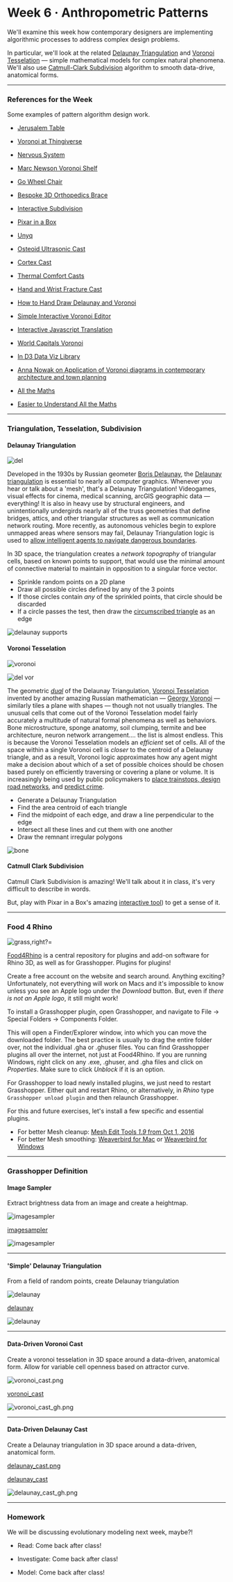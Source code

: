 # Week 6 · Anthropometric Patterns

We'll examine this week how contemporary designers are implementing algorithmic processes to address complex design problems.

In particular, we'll look at the related [Delaunay Triangulation](https://en.wikipedia.org/wiki/Delaunay_triangulation) and [Voronoi Tesselation](https://en.wikipedia.org/wiki/Voronoi_diagram) — simple mathematical models for complex natural phenomena. We'll also use [Catmull-Clark Subdivision](https://en.wikipedia.org/wiki/Catmull–Clark_subdivision_surface) algorithm to smooth data-drive, anatomical forms.

-----

### References for the Week

Some examples of pattern algorithm design work.

- [Jerusalem Table](https://www.core77.com/projects/39363/Jerusalem-Tables)
- [Voronoi at Thingiverse](https://www.thingiverse.com/search?q=voronoi)
- [Nervous System](https://n-e-r-v-o-u-s.com/projects/)
- [Marc Newson Voronoi Shelf](http://marc-newson.com/voronoi-shelf/)
- [Go Wheel Chair](http://layerdesign.com/projects/go/)
- [Bespoke 3D Orthopedics Brace](https://www.youtube.com/watch?v=OGRkNexY3N8)
- [Interactive Subdivision](https://www.khanacademy.org/partner-content/pixar/modeling-character/modeling-subdivision/p/interactive-subdivision-in-3d)
- [Pixar in a Box](https://www.khanacademy.org/partner-content/pixar)

- [Unyq](http://unyq.com/en-us/us/)
- [Osteoid Ultrasonic Cast](https://competition.adesignaward.com/design.php?ID=34151)
- [Cortex Cast](http://www.evilldesign.com/cortex)
- [Thermal Comfort Casts](https://3dprint.com/192877/3d-printed-cast-thermal-comfort/)
- [Hand and Wrist Fracture Cast](http://www.machiningnews.com/2017/06/real-world-test-of-3d-printed-cast-for-hand-fracture/)

- [How to Hand Draw Delaunay and Voronoi](http://765.blogspot.com/2009/09/how-to-draw-voronoi-diagram.html)
- [Simple Interactive Voronoi Editor](http://www.sygreer.com/projects/voronoi/)
- [Interactive Javascript Translation](http://paperjs.org/examples/voronoi/)
- [World Capitals Voronoi](https://www.jasondavies.com/maps/voronoi/capitals/)
- [In D3 Data Viz Library](https://github.com/d3/d3-delaunay)
- [Anna Nowak on Application of Voronoi diagrams in contemporary architecture and town planning](https://yadda.icm.edu.pl/baztech/element/bwmeta1.element.baztech-5259df1a-e1f7-442f-a68c-10c0c2b35c96/c/chmot62_06.pdf)

- [All the Maths](http://cgl.uni-jena.de/pub/Workshops/WebHome/cgl12new.pdf)
- [Easier to Understand All the Maths](https://meemoo.org/blog/2014-07-14-noflo-geometry)

-----

### Triangulation, Tesselation, Subdivision


#### Delaunay Triangulation

![del](https://i.pinimg.com/originals/76/c1/a2/76c1a2a0222ff50861797b6152db8aa2.jpg)

Developed in the 1930s by Russian geometer [Boris Delaunay](https://en.wikipedia.org/wiki/Boris_Delaunay), the [Delaunay triangulation](https://en.wikipedia.org/wiki/Delaunay_triangulation) is essential to nearly all computer graphics. Whenever you hear or talk about a 'mesh', that's a Delaunay Triangulation! Videogames, visual effects for cinema, medical scanning, arcGIS geographic data — everything! It is also in heavy use by structural engineers, and unintentionally undergirds nearly all of the truss geometries that define bridges, attics, and other triangular structures as well as communication network routing. More recently, as autonomous vehicles begin to explore unmapped areas where sensors may fail, Delaunay Triangulation logic is used to [allow intelligent agents to navigate dangerous boundaries](https://en.wikipedia.org/wiki/Constrained_Delaunay_triangulation). 

In 3D space, the triangulation creates a *network topography* of triangular cells, based on known points to support, that would use the minimal amount of connective material to maintain in opposition to a singular force vector.

- Sprinkle random points on a 2D plane
- Draw all possible circles defined by any of the 3 points
- If those circles contain *any* of the sprinkled points, that circle should be discarded
- If a circle passes the test, then draw the [circumscribed triangle](https://en.wikipedia.org/wiki/Circumscribed_circle) as an edge

![delaunay supports](http://codingcity.org/wp-content/uploads/2015/07/renderingplaza2.jpg)


#### Voronoi Tesselation

![voronoi](http://datagenetics.com/blog/may12017/anim2.gif)

![del vor](http://meemoo.org/images/delaunay_voronoi_dual.gif)

The geometric [*dual*](https://en.wikipedia.org/wiki/Dual_polyhedron) of the Delaunay Triangulation, [Voronoi Tesselation](https://en.wikipedia.org/wiki/Voronoi_diagram) invented by another amazing Russian mathematician — [Georgy Voronoi](https://en.wikipedia.org/wiki/Georgy_Voronoy) — similarly tiles a plane with shapes — though not not usually triangles. The unusual cells that come out of the Voronoi Tesselation model fairly accurately a multitude of natural formal phenomena as well as behaviors. Bone microstructure, sponge anatomy, soil clumping, termite and bee architecture, neuron network arrangement.... the list is almost endless. This is because the Voronoi Tesselation models an *efficient* set of cells. All of the space within a single Voronoi cell is *closer* to the centroid of a Delaunay triangle, and as a result, Voronoi logic approximates how any agent might make a decision about which of a set of possible choices should be chosen based purely on efficiently traversing or covering a plane or volume. It is increasingly being used by public policymakers to [place trainstops, design road networks](http://datagenetics.com/blog/may12017/index.html), and [predict crime](https://www.tandfonline.com/doi/abs/10.1080/00330124.2017.1288578?scroll=top&needAccess=true&journalCode=rtpg20).

- Generate a Delaunay Triangulation
- Find the area centroid of each triangle
- Find the midpoint of each edge, and draw a line perpendicular to the edge
- Intersect all these lines and cut them with one another
- Draw the remnant irregular polygons

![bone](https://afinemesh.files.wordpress.com/2014/04/printed-voronoi.jpg)

#### Catmull Clark Subdivision

Catmull Clark Subdivision is amazing! We'll talk about it in class, it's very difficult to describe in words.

But, play with Pixar in a Box's amazing [interactive tool](https://www.khanacademy.org/partner-content/pixar/modeling-character/modeling-subdivision/p/interactive-subdivision-in-3d)) to get a sense of it.

-----

### Food 4 Rhino

![grass,right?](rhino.gif)=

[Food4Rhino](www.food4rhino.com) is a central repository for plugins and add-on software for Rhino 3D, as well as for Grasshopper. Plugins for plugins! 

Create a free account on the website and search around. Anything exciting? Unfortunately, not everything will work on Macs and it's impossible to know unless you see an Apple logo under the *Download* button. But, even if *there is not an Apple logo*, it still might work!

To install a Grasshopper plugin, open Grasshopper, and navigate to File -> Special Folders -> Components Folder.

This will open a Finder/Explorer window, into which you can move the downloaded folder. The best practice is usually to drag the entire folder over, not the individual .gha or .ghuser files. You can find Grasshopper plugins all over the internet, not just at Food4Rhino. If you are running Windows, right click on any .exe, .ghuser, and .gha files and click on *Properties*. Make sure to click *Unblock* if it is an option.

For Grasshopper to load newly installed plugins, we just need to restart Grasshopper. Either quit and restart Rhino, or alternatively, in *Rhino* type `Grasshopper unload plugin` and then relaunch Grasshopper.

For this and future exercises, let's install a few specific and essential plugins.

- For better Mesh cleanup: [Mesh Edit Tools *1.9* from Oct 1, 2016](https://www.food4rhino.com/app/meshedit)
- For better Mesh smoothing: [Weaverbird for Mac](http://www.giuliopiacentino.com/get-wb-no-admin/) or [Weaverbird for Windows](http://www.giuliopiacentino.com/get-wb/)

-----

### Grasshopper Definition


#### Image Sampler

Extract brightness data from an image and create a heightmap.

![imagesampler](imagesampler.png)

[imagesampler](imagesampler.gh)

![imagesampler](imagesampler_gh.png)

-----

#### 'Simple' Delaunay Triangulation

From a field of random points, create Delaunay triangulation

![delaunay](delaunay.png)

[delaunay](delaunay.gh)

![delaunay](delaunay_gh.png)

-----

#### Data-Driven Voronoi Cast

Create a voronoi tesselation in 3D space around a data-driven, anatomical form. Allow for variable cell openness based on attractor curve.

![voronoi_cast.png](voronoi_cast.png)

[voronoi_cast](voronoi_cast.gh)

![voronoi_cast_gh.png](voronoi_cast_gh.png)

-----

#### Data-Driven Delaunay Cast

Create a Delaunay triangulation in 3D space around a data-driven, anatomical form.

[delaunay_cast.png](delaunay_cast.png)

[delaunay_cast](delaunay_cast.gh)

![delaunay_cast_gh.png](delaunay_cast_gh.png)

-----

### Homework

We will be discussing evolutionary modeling next week, maybe?!

- Read: Come back after class! 

- Investigate: Come back after class! 

- Model: Come back after class! 